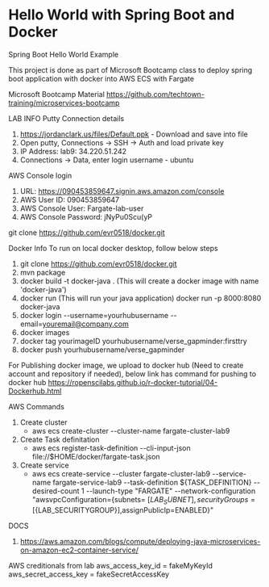 # Hello World with Spring Boot and Docker
Spring Boot Hello World Example 

This project is done as part of Microsoft Bootcamp class to deploy spring boot application with docker into AWS ECS with Fargate

Microsoft Bootcamp Material
https://github.com/techtown-training/microservices-bootcamp

 LAB INFO
 Putty Connection details
 1. https://jordanclark.us/files/Default.ppk - Download and save into file
 2. Open putty, Connections -> SSH -> Auth and load private key
 3. IP Address: lab9: 34.220.51.242
 4. Connections -> Data, enter login username - ubuntu
 
  AWS Console login
  1. URL: https://090453859647.signin.aws.amazon.com/console
  2. AWS User ID: 090453859647
  3. AWS Console User: Fargate-lab-user
  4. AWS Console Password: jNyPu0Scu(yP
 
  git clone https://github.com/evr0518/docker.git
 
  Docker Info
  To run on local docker desktop, follow below steps
  1. git clone https://github.com/evr0518/docker.git
  2. mvn package
  3. docker build -t docker-java . (This will create a docker image with name 'docker-java')
  4. docker run (This will run your java application)  docker run -p 8000:8080 docker-java
  5. docker login --username=yourhubusername --email=youremail@company.com
  6. docker images
  7. docker tag yourimageID yourhubusername/verse_gapminder:firsttry
  8. docker push yourhubusername/verse_gapminder
 
  For Publishing docker image, we upload to docker hub (Need to create account and repository if needed), below link has command for       pushing to docker hub 
  https://ropenscilabs.github.io/r-docker-tutorial/04-Dockerhub.html
  
  AWS Commands
  
  1. Create cluster
     - aws ecs create-cluster --cluster-name fargate-cluster-lab9
  2. Create Task definitation
     - aws ecs register-task-definition --cli-input-json file://$HOME/docker/fargate-task.json
  3. Create service
     - aws ecs create-service --cluster fargate-cluster-lab9 --service-name fargate-service-lab9 --task-definition                              ${TASK_DEFINITION} --desired-count 1 --launch-type "FARGATE" --network-configuration "awsvpcConfiguration={subnets=                      [${LAB_SUBNET}],securityGroups=[${LAB_SECURITYGROUP}],assignPublicIp=ENABLED}"
     
     
     
     
 DOCS
 1. https://aws.amazon.com/blogs/compute/deploying-java-microservices-on-amazon-ec2-container-service/
 
 AWS creditionals from lab
 aws_access_key_id = fakeMyKeyId
aws_secret_access_key = fakeSecretAccessKey
  
 

